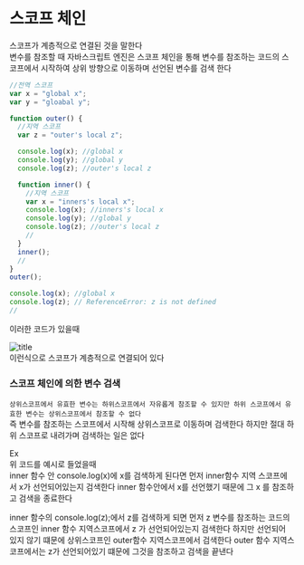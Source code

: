 # 스코프 체인

스코프가 계층적으로 연결된 것을 말한다  
변수를 참조할 때 자바스크립트 엔진은 스코프 체인을 통해 변수를 참조하는 코드의 스코프에서 시작하여 상위 방향으로 이동하며 선언된 변수를 검색 한다

```js
//전역 스코프
var x = "global x";
var y = "gloabal y";

function outer() {
  //지역 스코프
  var z = "outer's local z";

  console.log(x); //global x
  console.log(y); //global y
  console.log(z); //outer's local z

  function inner() {
    //지역 스코프
    var x = "inners's local x";
    console.log(x); //inners's local x
    console.log(y); //global y
    console.log(z); //outer's local z
    //
  }
  inner();
  //
}
outer();

console.log(x); //global x
console.log(z); // ReferenceError: z is not defined
//
```

이러한 코드가 있을때

![title](https://velog.velcdn.com/images%2Fleedocs%2Fpost%2F53da3a14-d10f-45fc-8efb-ed2e73e01880%2F13.3.png)  
이런식으로 스코프가 계층적으로 연결되어 있다

### 스코프 체인에 의한 변수 검색

`상위스코프에서 유효한 변수는 하위스코프에서 자유롭게 참조할 수 있지만 하위 스코프에서 유효한 변수는 상위스코프에서 참조할 수 없다`  
즉 변수를 참조하는 스코프에서 시작해 상위스코프로 이동하며 검색한다 하지만 절대 하위 스코프로 내려가며 검색하는 일은 없다

Ex  
위 코드를 예시로 들었을때  
inner 함수 안 console.log(x)에 x를 검색하게 된다면 먼저 inner함수 지역 스코프에서 x가 선언되어있는지 검색한다 inner 함수안에서 x를 선언했기 때문에 그 x 를 참조하고 검색을 종료한다

inner 함수의 console.log(z);에서 z를 검색하게 되면 먼저 z 변수를 참조하는 코드의 스코프인 inner 함수 지역스코프에서 z 가 선언되어있는지 검색한다 하지만 선언되어 있지 않기 떄문에 상위스코프인 outer함수 지역스코프에서 검색한다 outer 함수 지역스코프에서는 z가 선언되어있기 떄문에 그것을 참조하고 검색을 끝낸다
